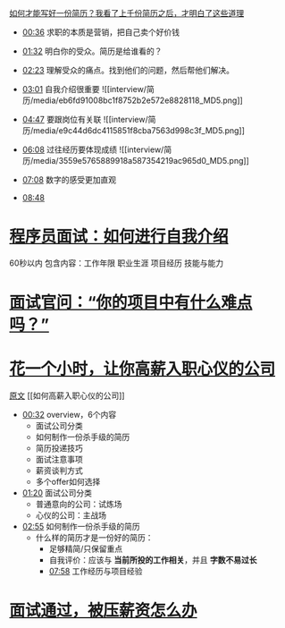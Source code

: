 [如何才能写好一份简历？我看了上千份简历之后，才明白了这些道理](https://www.bilibili.com/video/BV1du4y1Z7Xi/?spm_id_from=333.999.0.0&vd_source=22af953ea4c09540ad1966711a2d53f0)

- [00:36](https://www.bilibili.com/video/BV1du4y1Z7Xi/?t=36.184415#t=36.18) 求职的本质是营销，把自己卖个好价钱
- [01:32](https://www.bilibili.com/video/BV1du4y1Z7Xi/?t=92.676525#t=01:32.68) 明白你的受众。简历是给谁看的？
- [02:23](https://www.bilibili.com/video/BV1du4y1Z7Xi/?t=143.795512#t=02:23.80) 理解受众的痛点。找到他们的问题，然后帮他们解决。
- [03:01](https://www.bilibili.com/video/BV1du4y1Z7Xi/?t=181.834442#t=03:01.83) 自我介绍很重要
![[interview/简历/media/eb6fd91008bc1f8752b2e572e8828118_MD5.png]]

- [04:47](https://www.bilibili.com/video/BV1du4y1Z7Xi/?t=287.575586#t=04:47.58) 要跟岗位有关联
![[interview/简历/media/e9c44d6dc4115851f8cba7563d998c3f_MD5.png]]


- [06:08](https://www.bilibili.com/video/BV1du4y1Z7Xi/?t=368.204113#t=06:08.20) 过往经历要体现成绩
![[interview/简历/media/3559e5765889918a587354219ac965d0_MD5.png]]


- [07:08](https://www.bilibili.com/video/BV1du4y1Z7Xi/?t=428.087893#t=07:08.09) 数字的感受更加直观
- [08:48](https://www.bilibili.com/video/BV1du4y1Z7Xi/?t=528.152432#t=08:48.15) 

# [程序员面试：如何进行自我介绍](https://www.bilibili.com/video/BV1Js4y117R3?spm_id_from=333.788.videopod.sections&vd_source=22af953ea4c09540ad1966711a2d53f0)
60秒以内 
包含内容：工作年限 职业生涯 项目经历 技能与能力

# [面试官问：“你的项目中有什么难点吗？”](https://www.bilibili.com/video/BV1gs4y1m7DB?spm_id_from=333.788.videopod.sections&vd_source=22af953ea4c09540ad1966711a2d53f0)

# [花一个小时，让你高薪入职心仪的公司](https://www.bilibili.com/video/BV1kM411e7zi?spm_id_from=333.788.videopod.sections&vd_source=22af953ea4c09540ad1966711a2d53f0)
[原文](https://github.com/lgd8981289/book_read_quickly/blob/master/04%EF%BC%9A%E5%A6%82%E4%BD%95%E9%AB%98%E8%96%AA%E5%85%A5%E8%81%8C%E5%BF%83%E4%BB%AA%E7%9A%84%E5%85%AC%E5%8F%B8/%E5%A6%82%E4%BD%95%E9%AB%98%E8%96%AA%E5%85%A5%E8%81%8C%E5%BF%83%E4%BB%AA%E7%9A%84%E5%85%AC%E5%8F%B8.md)
[[如何高薪入职心仪的公司]]

- [00:32](https://www.bilibili.com/video/BV1kM411e7zi?t=32.060304#t=32.06) overview，6个内容
	- 面试公司分类
	- 如何制作一份杀手级的简历
	- 简历投递技巧
	- 面试注意事项
	- 薪资谈判方式
	- 多个offer如何选择
- [01:20](https://www.bilibili.com/video/BV1kM411e7zi?t=80.514119#t=01:20.51) 面试公司分类
	- 普通意向的公司：试炼场
	- 心仪的公司：主战场
- [02:55](https://www.bilibili.com/video/BV1kM411e7zi?t=175.366546#t=02:55.37) 如何制作一份杀手级的简历
	- 什么样的简历才是一份好的简历：
		- 足够精简/只保留重点
		- 自我评价：应该与 **当前所投的工作相关**，并且 **字数不易过长**
		- [07:58](https://www.bilibili.com/video/BV1kM411e7zi?t=478.642032#t=07:58.64) 工作经历与项目经验








# [面试通过，被压薪资怎么办](https://www.bilibili.com/video/BV1XL41127MT?spm_id_from=333.788.videopod.sections&vd_source=22af953ea4c09540ad1966711a2d53f0)
